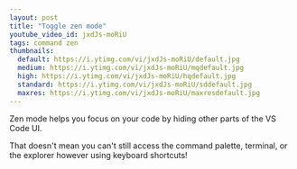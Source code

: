 ```yaml
---
layout: post
title: "Toggle zen mode"
youtube_video_id: jxdJs-moRiU
tags: command zen
thumbnails:
  default: https://i.ytimg.com/vi/jxdJs-moRiU/default.jpg
  medium: https://i.ytimg.com/vi/jxdJs-moRiU/mqdefault.jpg
  high: https://i.ytimg.com/vi/jxdJs-moRiU/hqdefault.jpg
  standard: https://i.ytimg.com/vi/jxdJs-moRiU/sddefault.jpg
  maxres: https://i.ytimg.com/vi/jxdJs-moRiU/maxresdefault.jpg
---
```


Zen mode helps you focus on your code by hiding other parts of the VS Code UI. 

That doesn't mean you can't still access the command palette, terminal, or the explorer however using keyboard shortcuts!
